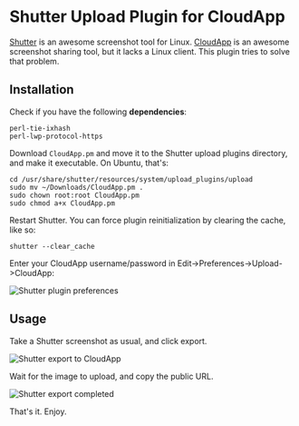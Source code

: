 Shutter Upload Plugin for CloudApp
==================================

[Shutter](http://shutter-project.org/) is an awesome screenshot tool for Linux.  [CloudApp](http://getcloudapp.com) is an awesome screenshot sharing tool, but it lacks a Linux client.  This plugin tries to solve that problem.

## Installation

Check if you have the following **dependencies**:
```
perl-tie-ixhash
perl-lwp-protocol-https
```

Download `CloudApp.pm` and move it to the Shutter upload plugins directory, and make it executable.
On Ubuntu, that's:
```
cd /usr/share/shutter/resources/system/upload_plugins/upload
sudo mv ~/Downloads/CloudApp.pm .
sudo chown root:root CloudApp.pm
sudo chmod a+x CloudApp.pm
```

Restart Shutter. You can force plugin reinitialization by clearing the cache, like so:
```
shutter --clear_cache
```

Enter your CloudApp username/password in Edit->Preferences->Upload->CloudApp:

![Shutter plugin preferences](https://cl.ly/1B442j0o3B34/shutter.prefs.png)

## Usage

Take a Shutter screenshot as usual, and click export.

![Shutter export to CloudApp](https://cl.ly/3H46242g340T/shutter.export.png)

Wait for the image to upload, and copy the public URL.

![Shutter export completed](https://cl.ly/1K1i1f1Q1130/shutter.success.png)

That's it.
Enjoy.


